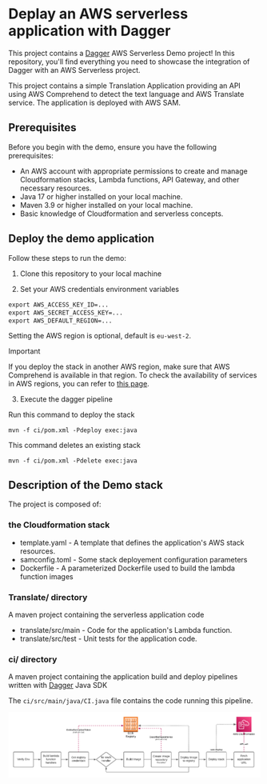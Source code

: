 # Deplay an AWS serverless application with Dagger

This project contains a [Dagger](https://dagger.io/) AWS Serverless Demo project! In this
repository, you'll find everything you need to showcase the integration of Dagger with an AWS
Serverless project.

This project contains a simple Translation Application providing an API using AWS Comprehend to
detect the text language and AWS Translate service. The application is deployed with AWS SAM.

## Prerequisites

Before you begin with the demo, ensure you have the following prerequisites:

- An AWS account with appropriate permissions to create and manage Cloudformation stacks, Lambda
  functions, API Gateway, and other necessary resources.
- Java 17 or higher installed on your local machine.
- Maven 3.9 or higher installed on your local machine.
- Basic knowledge of Cloudformation and serverless concepts.

## Deploy the demo application

Follow these steps to run the demo:

1. Clone this repository to your local machine

2. Set your AWS credentials environment variables

```shell
export AWS_ACCESS_KEY_ID=...
export AWS_SECRET_ACCESS_KEY=...
export AWS_DEFAULT_REGION=...
```

Setting the AWS region is optional, default is `eu-west-2`.

> [!IMPORTANT]  
> If you deploy the stack in another AWS region, make sure that AWS Comprehend is available in that
> region.
> To check the availability of services in AWS regions, you can refer
> to [this page](https://aws.amazon.com/about-aws/global-infrastructure/regional-product-services/).

3. Execute the dagger pipeline

Run this command to deploy the stack
```shell
mvn -f ci/pom.xml -Pdeploy exec:java
```

This command deletes an existing stack
```shell
mvn -f ci/pom.xml -Pdelete exec:java
```


## Description of the Demo stack

The project is composed of:

### the Cloudformation stack

- template.yaml - A template that defines the application's AWS stack resources.
- samconfig.toml - Some stack deployement configuration parameters
- Dockerfile - A parameterized Dockerfile used to build the lambda function images

### Translate/ directory

A maven project containing the serverless application code

- translate/src/main - Code for the application's Lambda function.
- translate/src/test - Unit tests for the application code.

### ci/ directory

A maven project containing the application build and deploy pipelines written
with [Dagger](https://dagger.io) Java SDK

The `ci/src/main/java/CI.java` file contains the code running this pipeline.

![AWS Serverless build & deploy pipeline](AWS%20Serverless%20Dagger%20CI.png)

